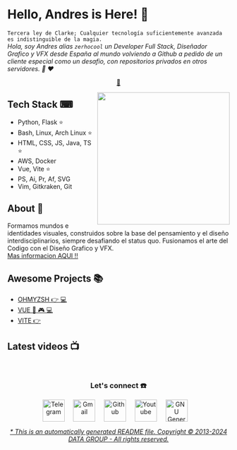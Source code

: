 <!-- @format -->

# Hello, Andres is Here! 👋

`Tercera ley de Clarke; Cualquier tecnología suficientemente avanzada es indistinguible de la magia.`<br><em> Hola, soy Andres alias `zerhocool` un Developer Full Stack, Diseñador Grafico y VFX desde España al mundo volviendo a Github a pedido de un cliente especial como un desafio, con repositorios privados en otros servidores. 🐑 ❤️</em>

<p align="center"> 
<a href="https://github.com/datagroupssl/datagroupssl/blob/master/lista.md"> 🧰 </a> 
</p>

<a href="https://github.com/datagroupssl">
<img align="right" height="auto" width="300" src="https://i.postimg.cc/5tgQctHt/wallpaper5-min.jpg"/>
</a>

## Tech Stack ⌨

- Python, Flask ⭐
- Bash, Linux, Arch Linux ⭐
- HTML, CSS, JS, Java, TS ⭐
- AWS, Docker
- Vue, Vite ⭐
- PS, Ai, Pr, Af, SVG
- Vim, Gitkraken, Git

## About 🧸

Formamos mundos e identidades visuales, construidos sobre la base del pensamiento y el diseño interdisciplinarios, siempre desafiando el status quo. Fusionamos el arte del Codigo con el Diseño Grafico y VFX. <br> <a href="https://github.com/datagroupssl/datagroupssl/blob/master/perfil.md">Mas informacion AQUI !!</a>

## Awesome Projects 📚

- [OHMYZSH 👉 💻](https://github.com/datagroupssl/ohmyzsh)
- [VUE 🤖 🎮 💻](https://github.com/datagroupssl/vue)
- [VITE 👉](https://github.com/datagroupssl/vite)

## Latest videos 📺

<p align="center"></p>

<br>

<div align="center">
<h3 align="center">Let's connect ☎️</h3>
</div>
<p align="center">
<a href="https://t.me/zerhocool" target="blank">
<img align="center" width="50px" alt="Telegram" src="https://res.cloudinary.com/dsckwiyuz/image/upload/v1732817247/telegram_pexuvg.svg"/></a> &nbsp; &nbsp;
<a href="mailto:datagroupssl@gmail.com" target="blank">
<img align="center" width="50px" alt="Gmail" src="https://res.cloudinary.com/dsckwiyuz/image/upload/v1732817242/gmail_fw2wpz.svg"/></a> &nbsp; &nbsp;
<a href="https://github.com/datagroupssl" target="blank">
<img align="center" width="50px" alt="Github" src="https://res.cloudinary.com/dsckwiyuz/image/upload/v1732817267/Github_dark_e9cyaa.svg"/></a> &nbsp; &nbsp;
<a href="https://www.youtube.com/@zerhocool" target="blank">
<img align="center" width="50px" alt="Youtube" src="https://res.cloudinary.com/dsckwiyuz/image/upload/v1732718064/youtube_jm0bhx.svg"/></a> &nbsp; &nbsp;
<a href="https://www.gnu.org/licenses/gpl-3.0.html" target="blank">
<img align="center" width="50px" alt="GNU General Public License" src="https://i.postimg.cc/PxWYdHPN/gplv3-with-text-136x68.png"/></a> &nbsp; &nbsp;

</p>

<div align="center"><em><a href="https://github.com/datagroupssl">* This is an automatically generated README file. Copyright © 2013-2024 DATA GROUP - All rights reserved.</a></em></div>
